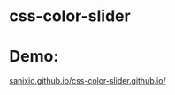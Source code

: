 # css-color-slider

<h1>Demo: </h1>
<a href="sanixio.github.io/css-color-slider.github.io/">sanixio.github.io/css-color-slider.github.io/</a>



